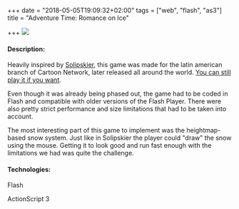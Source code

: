 +++
date = "2018-05-05T19:09:32+02:00"
tags = ["web", "flash", "as3"]
title = "Adventure Time: Romance on Ice"

+++
![](/uploads/2018/05/30/iceking.png)

#### Description:

Heavily inspired by [Solipskier](http://mikengreg.com/solipskier/), this game was made for the latin american branch of Cartoon Network, later released all around the world. [You can still play it if you want](http://www.cartoonnetwork.co.uk/games/adventure-time-romance-on-ice).

Even though it was already being phased out, the game had to be coded in Flash and compatible with older versions of the Flash Player. There were also pretty strict performance and size limitations that had to be taken into account.

The most interesting part of this game to implement was the heightmap-based snow system. Just like in Solipskier the player could "draw" the snow using the mouse. Getting it to look good and run fast enough with the limitations we had was quite the challenge.

#### Technologies:

Flash

ActionScript 3